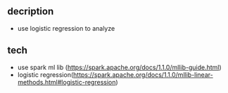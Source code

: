 ## decription

* use logistic regression to analyze

## tech
* use spark ml lib (https://spark.apache.org/docs/1.1.0/mllib-guide.html)
* logistic regression(https://spark.apache.org/docs/1.1.0/mllib-linear-methods.html#logistic-regression)